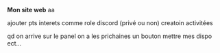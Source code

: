 **Mon site web**
aa

ajouter pts interets comme role discord (privé ou non)
creatoin activitées

qd on arrive sur le panel on a les prichaines un bouton mettre mes dispo ect...
